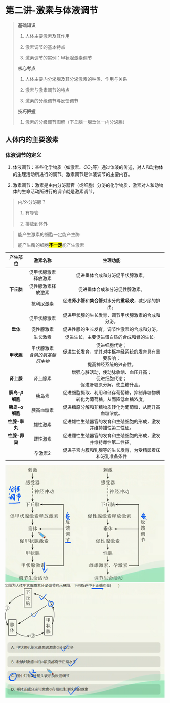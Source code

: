 # 第二讲-激素与体液调节

> **基础知识**
> 
> 1. 人体主要激素及其作用
> 
> 2. 激素调节的基本特点
> 
> 3. 激素调节的实例：甲状腺激素调节
> 
> **核心考点**
> 
> 1. 人体主要内分泌腺及其分泌激素的种类、作用与关系
> 
> 2. 激素与激素调节的特点
> 
> 3. 激素的分级调节与反馈调节
> 
> **技巧把握**
> 
> 1. 激素的分级调节图解（下丘脑一腺垂体一内分泌腺）

## 人体内的主要激素

### 体液调节的定义

1. 体液调节：某些化学物质（如激素、$CO_2$等）通过体液的传送，对人和动物体的生理活动所进行的调节。激素调节是体液调节的主要内容。

2. 激素调节：激素是由内分泌器官（或细胞）分泌的化学物质，激素对人和动物体的生命活动所进行的调节就是激素调节。

> 内/外分泌腺？
> 
> 1. 有导管
> 
> 2. 排放到体外

> 能产生激素的细胞一定能产生酶
> 
> 能产生酶的细胞<mark>**不一定**</mark>能产生激素

| 产生部位              | 激素名称                  | 生理功能                                                   |
|:-----------------:|:---------------------:|:------------------------------------------------------:|
|                   | 促甲状腺激素释放激素            | 促进垂体合成和分泌促甲状腺激素。                                       |
| **下丘脑**           | 促性腺激素释放激素             | 促进垂体合成和分泌促性腺激素。                                        |
|                   | 抗利尿激素                 | 促进**肾小管**和**集合管**对水分的**重吸收**，减少尿的排出。                   |
|                   | 促甲状腺激素                | 促进甲状腺的生长发育，调节甲状腺激素的合成和分泌。                              |
| **垂体**            | 促性腺激素                 | 促进性腺的生长发育，调节性激素的合成和分泌。                                 |
|                   | 生长激素                  | 促进生长，主要促进蛋白质的合成和骨的生长。                                  |
| **甲状腺**           | 甲状腺激素<br/>*含碘的氨基酸衍生物* | 促进细胞代谢；<br/>促进生长发育，尤其对中枢神经系统的发育具有重要影响；<br/>提高神经系统的兴奋性。 |
| **肾上腺**           | 肾上腺素                  | 增强心脏活动，使动脉收缩、血压升高；<br/>促进细胞代谢；<br/>促进肝糖原分解，使血糖升高。      |
| **胰岛-$\beta$细胞**  | 胰岛素                   | 促进细胞摄取、利用和储存葡萄糖，抑制非糖物质转化为葡萄糖，从而降低血糖浓度。                 |
| **胰岛-$\alpha$细胞** | 胰高血糖素                 | 促进糖原分解和非糖物质转化为葡萄糖，从而升高血糖浓度。                            |
| **性腺-睾丸**         | 雄性激素                  | 促进雄性生殖器官的发育和生殖细胞的形成，激发并维持雄性第二性征。                       |
| **性腺-卵巢**         | 雌性激素                  | 促进雌性生殖器官的发育和生殖细胞的形成，激发并维持雌性第二性征。                       |
|                   | 孕激素2                  | 促进子宫内膜和乳腺等的生长发育，为受精卵着床和泌乳准备条件                          |

<img src="./assets.第二讲-激素与体液调节/2024-07-23-15-08-45-image.png" title="" alt="" data-align="left">

<img src="./assets.第二讲-激素与体液调节/2024-07-23-15-20-42-image.png" title="" alt="" data-align="left">


